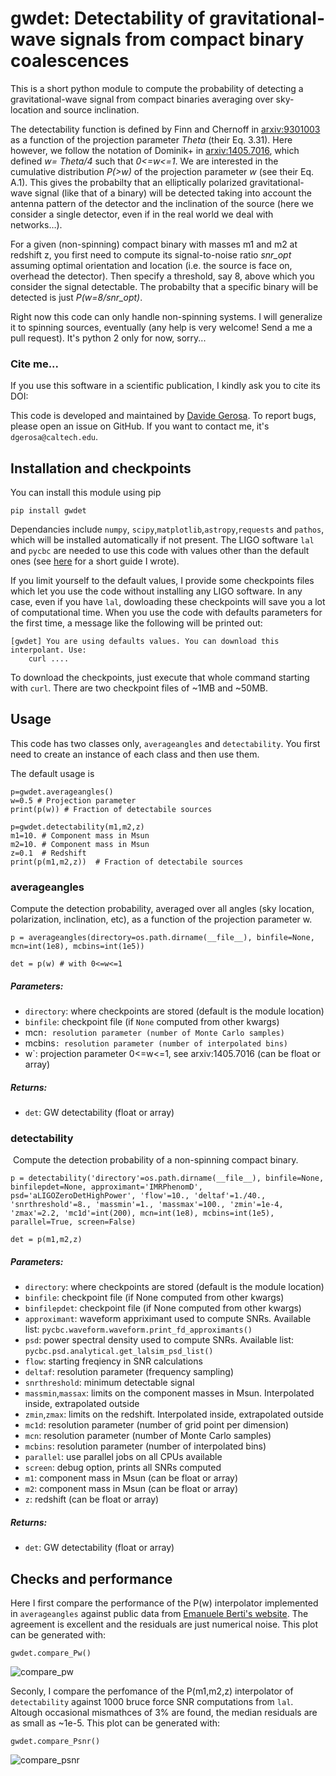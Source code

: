 # gwdet: Detectability of gravitational-wave signals from compact binary coalescences

This is a short python module to compute the probability of detecting a gravitational-wave signal from compact binaries averaging over sky-location and source inclination.

The detectability function is defined by Finn and Chernoff in [arxiv:9301003](https://arxiv.org/abs/gr-qc/9301003) as a function of the projection parameter *Theta* (their Eq. 3.31). Here however, we follow the notation of Dominik+ in [arxiv:1405.7016](https://arxiv.org/abs/1405.7016), which defined *w= Theta/4* such that *0<=w<=1*. We are interested in the cumulative distribution *P(>w)* of the projection parameter *w* (see their Eq. A.1). This gives the probabilty that an elliptically polarized gravitational-wave signal (like that of a binary) will be detected taking into account the antenna pattern of the detector and the inclination of the source (here we consider a single detector, even if in the real world we deal with networks…).

For a given (non-spinning) compact binary with masses m1 and m2 at redshift z, you first need to compute its signal-to-noise ratio *snr_opt* assuming optimal orientation and location  (i.e. the source is face on, overhead the detector). Then specify a threshold, say 8, above which you consider the signal detectable. The probabilty that a specific binary will be detected is just *P(w=8/snr_opt)*.

Right now this code can only handle non-spinning systems. I will generalize it to spinning sources, eventually (any help is very welcome! Send a me a pull request). It's python 2 only for now, sorry...

### Cite me...

If you use this software in a scientific publication, I kindly ask you to cite its DOI:

This code is developed and maintained by [Davide Gerosa](https://davidegerosa.com/). To report bugs, please open an issue on GitHub. If you want to contact me, it's `dgerosa@caltech.edu`.





## Installation and checkpoints

You can install this module using pip

```
pip install gwdet
```

Dependancies include `numpy`, `scipy`,`matplotlib`,`astropy`,`requests` and `pathos`, which will be installed automatically if not present. The LIGO software `lal` and `pycbc` are needed to use this code with values other than the default ones (see [here](https://davidegerosa.com/installlal/) for a short guide I wrote). 

If you limit yourself to the default values, I provide some checkpoints files which let you use the code without installing any LIGO software. In any case, even if you have `lal`, dowloading these checkpoints will save you a lot of computational time. When you use the code with defaults parameters for the first time, a message like the following will be printed out:

```
[gwdet] You are using defaults values. You can download this interpolant. Use:
    curl ....
```

To download the checkpoints, just execute that whole command starting with `curl`.  There are two checkpoint files of ~1MB and ~50MB. 





## Usage

This code has two classes only, `averageangles` and `detectability`. You first need to create an instance of each class and then use them.

The default usage is

```
p=gwdet.averageangles()
w=0.5 # Projection parameter
print(p(w)) # Fraction of detectabile sources

p=gwdet.detectability(m1,m2,z)
m1=10. # Component mass in Msun
m2=10. # Component mass in Msun
z=0.1  # Redshift
print(p(m1,m2,z))  # Fraction of detectabile sources
```

### averageangles

Compute the detection probability, averaged over all angles (sky location, polarization, inclination, etc), as a function of the projection parameter w. 

```
p = averageangles(directory=os.path.dirname(__file__), binfile=None, mcn=int(1e8), mcbins=int(1e5))

det = p(w) # with 0<=w<=1
```

##### **Parameters**:

- `directory`: where checkpoints are stored (default is the module location)
- `binfile`: checkpoint file (if `None` computed from other kwargs)
- mcn`: resolution parameter (number of Monte Carlo samples)`
- mcbins`: resolution parameter (number of interpolated bins)`
- w`: projection parameter 0<=w<=1, see arxiv:1405.7016 (can be float or array)

##### **Returns**:

- `det`: GW detectability (float or array)



### detectability

​    Compute the detection probability of a non-spinning compact binary.

```
p = detectability('directory'=os.path.dirname(__file__), binfile=None, binfilepdet=None, approximant='IMRPhenomD', psd='aLIGOZeroDetHighPower', 'flow'=10., 'deltaf'=1./40., 'snrthreshold'=8., 'massmin'=1., 'massmax'=100., 'zmin'=1e-4, 'zmax'=2.2, 'mc1d'=int(200), mcn=int(1e8), mcbins=int(1e5), parallel=True, screen=False)

det = p(m1,m2,z)
```

##### Parameters:

- `directory`: where checkpoints are stored (default is the module location)
- `binfile`: checkpoint file (if None computed from other kwargs)
- `binfilepdet`: checkpoint file (if None computed from other kwargs)
- `approximant`: waveform appriximant used to compute SNRs. Available list: `pycbc.waveform.waveform.print_fd_approximants()`
- `psd`: power spectral density used to compute SNRs. Available list: `pycbc.psd.analytical.get_lalsim_psd_list()`
- `flow`: starting freqiency in SNR calculations
- `deltaf`: resolution parameter (frequency sampling)
- `snrthreshold`: minimum detectable signal
- `massmin`,`massax`: limits on the component masses in Msun. Interpolated inside, extrapolated outside
- `zmin`,`zmax`: limits on the redshift. Interpolated inside, extrapolated outside
- `mc1d`: resolution parameter (number of grid point per dimension)
- `mcn`: resolution parameter (number of Monte Carlo samples)
- `mcbins`: resolution parameter (number of interpolated bins)
- `parallel`: use parallel jobs on all CPUs available
- `screen`: debug option, prints all SNRs computed
- `m1`: component mass in Msun (can be float or array)
- `m2`: component mass in Msun (can be float or array)
- `z`: redshift (can be float or array)

##### Returns:

- `det`: GW detectability (float or array)





## Checks and performance

Here I first compare the performance of the P(w) interpolator implemented in `averageangles` against public data from [Emanuele Berti's website](http://www.phy.olemiss.edu/~berti/research/). The agreement is excellent and the residuals are just numerical noise. This plot can be generated with:

```
gwdet.compare_Pw()
```

![compare_pw](https://user-images.githubusercontent.com/7237041/30345791-54f23092-97bb-11e7-8327-1a6531a1437a.png)

Seconly, I compare the perfomance of the P(m1,m2,z) interpolator of `detectability` against 1000 bruce force SNR computations from `lal`. Altough occasional mismathces of 3% are found, the median residuals are as small as ~1e-5. This plot can be generated with:

```
gwdet.compare_Psnr()
```

![compare_psnr](https://user-images.githubusercontent.com/7237041/30341935-c3bd36e8-97ac-11e7-947d-ac06dae3bedb.png)


